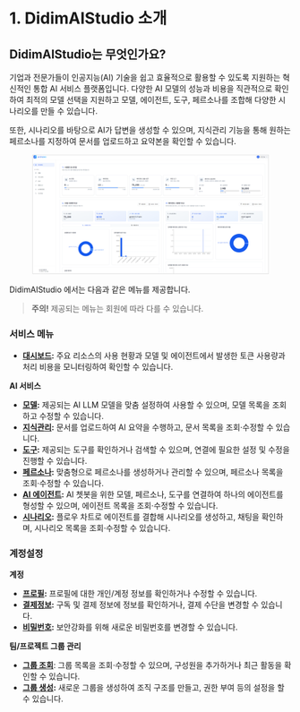 # 1. DidimAIStudio 소개

## DidimAIStudio는 무엇인가&#xC694;**?**

기업과 전문가들이 인공지능(AI) 기술을 쉽고 효율적으로 활용할 수 있도록 지원하는 혁신적인 통합 AI 서비스 플랫폼입니다. 다양한 AI 모델의 성능과 비용을 직관적으로 확인하여 최적의 모델 선택을 지원하고 모델, 에이전트, 도구, 페르소나를 조합해 다양한 시나리오를 만들 수 있습니다.

또한, 시나리오를 바탕으로 AI가 답변을 생성할 수 있으며, 지식관리 기능을 통해 원하는 페르소나를 지정하여 문서를 업로드하고 요약본을 확인할 수 있습니다.

<figure><img src=".gitbook/assets/image (313).png" alt=""><figcaption></figcaption></figure>

DidimAIStudio 에서는 다음과 같은 메뉴를 제공합니다.

> &#x20;**주의!** 제공되는 메뉴는 회원에 따라 다를 수 있습니다.

### **서비스 메뉴**

* [**대시보드**](2./2.1.md)**:** 주요 리소스의 사용 현황과 모델 및 에이전트에서 발생한 토큰 사용량과 처리 비용을 모니터링하여 확인할 수 있습니다.

**AI 서비스**

* [**모델**](2./2.2-ai/2.2.1.md)**:** 제공되는 AI LLM 모델을 맞춤 설정하여 사용할 수 있으며, 모델 목록을 조회하고 수정할 수 있습니다.
* [**지식관리**](2./2.2-ai/2.2.2.md)**:** 문서를 업로드하여 AI 요약을 수행하고, 문서 목록을 조회·수정할 수 있습니다.
* [**도구**](2./2.2-ai/2.2.3.md)**:** 제공되는 도구를 확인하거나 검색할 수 있으며, 연결에 필요한 설정 및 수정을 진행할 수 있습니다.
* [**페르소나**](2./2.2-ai/2.2.4.md)**:** 맞춤형으로 페르소나를 생성하거나 관리할 수 있으며, 페르소나 목록을 조회·수정할 수 있습니다.
* [**AI 에이전트**](2./2.2-ai/2.2.5-ai.md)**:** AI 쳇봇을 위한 모델, 페르소나, 도구를 연결하여 하나의 에이전트를 형성할 수 있으며, 에이전트 목록을 조회·수정할 수 있습니다.
* [**시나리오**](2./2.2-ai/2.2.6.md)**:** 플로우 차트로 에이전트를 결합해 시나리오를 생성하고, 채팅을 확인하며, 시나리오 목록을 조회·수정할 수 있습니다.

### **계정설정**

**계정**

* [**프로필**](2./2.3/2.3.1.md)**:** 프로필에 대한 개인/계정 정보를 확인하거나 수정할 수 있습니다.
* [**결제정보**](2./2.3/2.3.2.md)**:** 구독 및 결제 정보에 정보를 확인하거나, 결제 수단을 변경할 수 있습니다.
* [**비밀번호**](2./2.3/2.3.3.md)**:** 보안강화를 위해 새로운 비밀번호를 변경할 수 있습니다.

**팀/프로젝트 그룹 관리**

* [**그룹 조회**](2./2.4/2.4.1.md#undefined): 그룹 목록을 조회·수정할 수 있으며, 구성원을 추가하거나 최근 활동을 확인할 수 있습니다.
* [**그룹 생성**](2./2.4/2.4.2.md)**:** 새로운 그룹을 생성하여 조직 구조를 만들고, 권한 부여 등의 설정을 할 수 있습니다.
